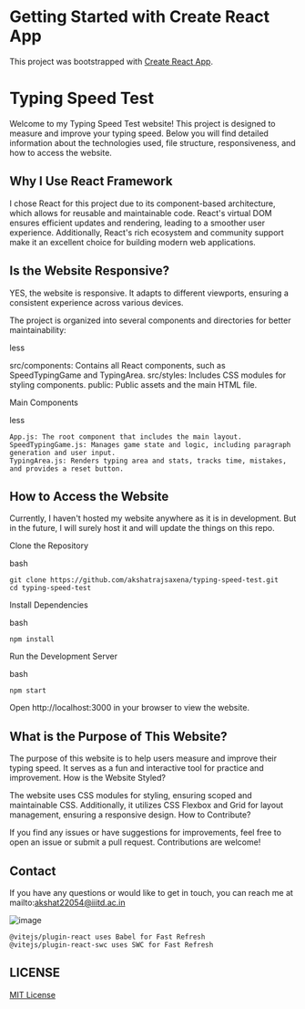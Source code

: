 # Getting Started with Create React App

This project was bootstrapped with [Create React App](https://github.com/facebook/create-react-app).

# Typing Speed Test

Welcome to my Typing Speed Test website! This project is designed to measure and improve your typing speed. Below you will find detailed information about the technologies used, file structure, responsiveness, and how to access the website.

## Why I Use React Framework

I chose React for this project due to its component-based architecture, which allows for reusable and maintainable code. React's virtual DOM ensures efficient updates and rendering, leading to a smoother user experience. Additionally, React's rich ecosystem and community support make it an excellent choice for building modern web applications.

## Is the Website Responsive?

YES, the website is responsive. It adapts to different viewports, ensuring a consistent experience across various devices.

The project is organized into several components and directories for better maintainability:

less

src/components: Contains all React components, such as SpeedTypingGame and TypingArea.
src/styles: Includes CSS modules for styling components.
public: Public assets and the main HTML file.

Main Components

less

    App.js: The root component that includes the main layout.
    SpeedTypingGame.js: Manages game state and logic, including paragraph generation and user input.
    TypingArea.js: Renders typing area and stats, tracks time, mistakes, and provides a reset button.

## How to Access the Website

Currently, I haven't hosted my website anywhere as it is in development. But in the future, I will surely host it and will update the things on this repo.

Clone the Repository

bash
```
git clone https://github.com/akshatrajsaxena/typing-speed-test.git
cd typing-speed-test
```
Install Dependencies

bash
```
npm install
```
Run the Development Server

bash
```
npm start
```
Open http://localhost:3000 in your browser to view the website.

## What is the Purpose of This Website?

The purpose of this website is to help users measure and improve their typing speed. It serves as a fun and interactive tool for practice and improvement.
How is the Website Styled?

The website uses CSS modules for styling, ensuring scoped and maintainable CSS. Additionally, it utilizes CSS Flexbox and Grid for layout management, ensuring a responsive design.
How to Contribute?

If you find any issues or have suggestions for improvements, feel free to open an issue or submit a pull request. Contributions are welcome!

## Contact

If you have any questions or would like to get in touch, you can reach me at mailto:akshat22054@iiitd.ac.in



![image](https://github.com/akshatrajsaxena/typing_speed_test/assets/119042958/d3807fdc-8ed2-448f-af68-ef7f477e97cd)


    @vitejs/plugin-react uses Babel for Fast Refresh
    @vitejs/plugin-react-swc uses SWC for Fast Refresh

## LICENSE

[MIT License](https://github.com/akshatrajsaxena/typing_speed_test/blob/master/LICENSE)
